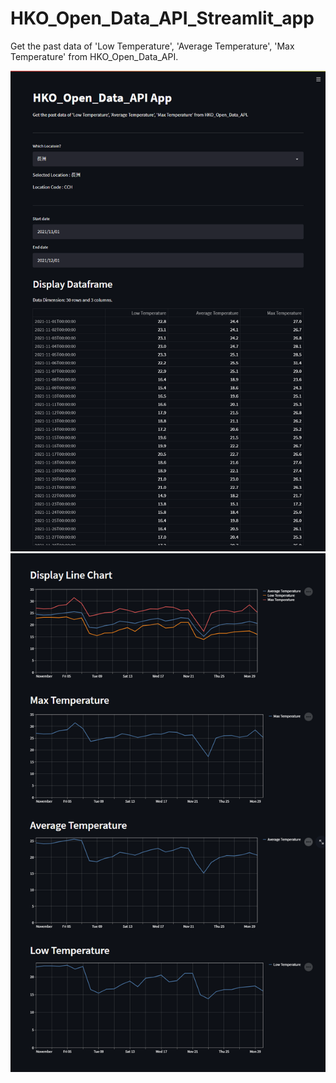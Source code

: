 # HKO_Open_Data_API_Streamlit_app
Get the past data of 'Low Temperature', 'Average Temperature', 'Max Temperature' from HKO_Open_Data_API.

![This is an image](1.PNG)
![This is an image](2.PNG)
